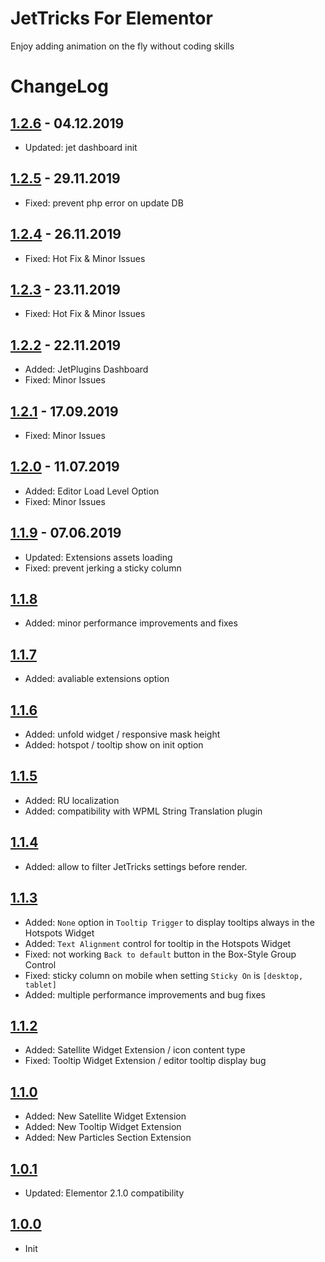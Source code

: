 # JetTricks For Elementor

Enjoy adding animation on the fly without coding skills

# ChangeLog

## [1.2.6](https://github.com/ZemezLab/jet-tricks/releases/tag/1.2.6) - 04.12.2019
* Updated: jet dashboard init

## [1.2.5](https://github.com/ZemezLab/jet-tricks/releases/tag/1.2.5) - 29.11.2019
* Fixed: prevent php error on update DB

## [1.2.4](https://github.com/ZemezLab/jet-tricks/releases/tag/1.2.4) - 26.11.2019
* Fixed: Hot Fix & Minor Issues

## [1.2.3](https://github.com/ZemezLab/jet-tricks/releases/tag/1.2.3) - 23.11.2019
* Fixed: Hot Fix & Minor Issues

## [1.2.2](https://github.com/ZemezLab/jet-tricks/releases/tag/1.2.2) - 22.11.2019
* Added: JetPlugins Dashboard
* Fixed: Minor Issues

## [1.2.1](https://github.com/ZemezLab/jet-tricks/releases/tag/1.2.1) - 17.09.2019
* Fixed: Minor Issues

## [1.2.0](https://github.com/ZemezLab/jet-tricks/releases/tag/1.2.0) - 11.07.2019
* Added: Editor Load Level Option
* Fixed: Minor Issues

## [1.1.9](https://github.com/ZemezLab/jet-tricks/releases/tag/1.1.9) - 07.06.2019

* Updated: Extensions assets loading
* Fixed: prevent jerking a sticky column

## [1.1.8](https://github.com/ZemezLab/jet-tricks/releases/tag/1.1.8)

* Added: minor performance improvements and fixes

## [1.1.7](https://github.com/ZemezLab/jet-tricks/releases/tag/1.1.7)

* Added: avaliable extensions option

## [1.1.6](https://github.com/ZemezLab/jet-tricks/releases/tag/1.1.6)

* Added: unfold widget / responsive mask height
* Added: hotspot / tooltip show on init option

## [1.1.5](https://github.com/ZemezLab/jet-tricks/releases/tag/1.1.5)

* Added: RU localization
* Added: compatibility with WPML String Translation plugin

## [1.1.4](https://github.com/ZemezLab/jet-tricks/releases/tag/1.1.4)

* Added: allow to filter JetTricks settings before render.

## [1.1.3](https://github.com/ZemezLab/jet-tricks/releases/tag/1.1.3)

* Added: `None` option in `Tooltip Trigger` to display tooltips always in the Hotspots Widget
* Added: `Text Alignment` control for tooltip in the Hotspots Widget
* Fixed: not working `Back to default` button in the Box-Style Group Control
* Fixed: sticky column on mobile when setting `Sticky On` is `[desktop, tablet]`
* Added: multiple performance improvements and bug fixes

## [1.1.2](https://github.com/ZemezLab/jet-tricks/releases/tag/1.1.2)

* Added: Satellite Widget Extension / icon content type
* Fixed: Tooltip Widget Extension / editor tooltip display bug

## [1.1.0](https://github.com/ZemezLab/jet-tricks/releases/tag/1.1.0)

* Added: New Satellite Widget Extension
* Added: New Tooltip Widget Extension
* Added: New Particles Section Extension

## [1.0.1](https://github.com/ZemezLab/jet-tricks/releases/tag/1.0.1)

* Updated: Elementor 2.1.0 compatibility

## [1.0.0](https://github.com/ZemezLab/jet-tricks/releases/tag/1.0.0)

* Init
